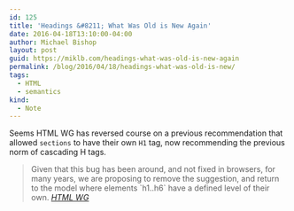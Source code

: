 ```yaml
---
id: 125
title: 'Headings &#8211; What Was Old is New Again'
date: 2016-04-18T13:10:00-04:00
author: Michael Bishop
layout: post
guid: https://miklb.com/headings-what-was-old-is-new-again
permalink: /blog/2016/04/18/headings-what-was-old-is-new/
tags:
  - HTML
  - semantics
kind:
  - Note
---
```

<p>Seems HTML WG has reversed course on a previous recommendation that allowed <code class="highlighter-rouge">sections</code> to have their own <code class="highlighter-rouge">H1</code> tag, now recommending the previous norm of cascading H tags.</p>

<blockquote>
Given that this bug has been around, and not fixed in browsers, for many
years, we are proposing to remove the suggestion, and return to the model
where elements `h1..h6` have a defined level of their own.
<cite><a href="https://lists.w3.org/Archives/Public/public-html/2016Apr/0032.html">HTML WG</a></cite>
</bockquote>

<a href="https://brid.gy/publish/twitter"></a>
</blockquote>